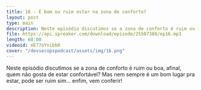 ```yaml
---
title: 16 - É bom ou ruim estar na zona de conforto?
layout: post
type: main
description: Neste episódio discutimos se a zona de conforto é ruim ou boa, afinal, quem não gosta de estar confortável? Mas nem sempre é um bom lugar pra estar, pode ser ruim sim... enfim, vem conferir!
file: https://api.spreaker.com/download/episode/25507388/ep16.mp3
length: 60:00
videoid: eE77oYnibb0
cover: "/devsecopspodcast/assets/img/16.png"
---
```


Neste episódio discutimos se a zona de conforto é ruim ou boa, afinal, quem não gosta de estar confortável? Mas nem sempre é um bom lugar pra estar, pode ser ruim sim... enfim, vem conferir!